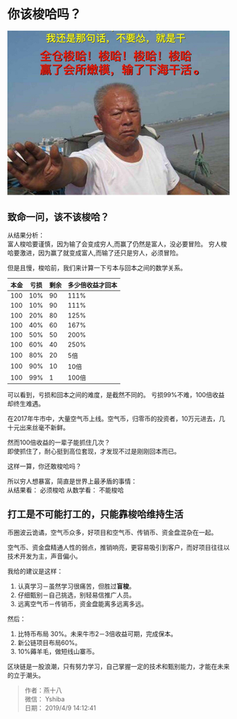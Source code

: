 # 你该梭哈吗？
![](./img/allin.jpg)
## 致命一问，该不该梭哈？
从结果分析：  
富人梭哈要谨慎，因为输了会变成穷人,而赢了仍然是富人，没必要冒险。
穷人梭哈要激进，因为赢了就变成富人,而输了还只是穷人，必须冒险。

但是且慢，梭哈前，我们来计算一下亏本与回本之间的数学关系。

| 本金 | 亏损 | 剩余 | 多少倍收益才回本 |
| --- | --- | --- | --- |
| 100 | 10% | 90 | 111% |
| 100 | 10% | 90 | 111% |
| 100 | 20% | 80 | 125% |
| 100 | 40% | 60 | 167% |
| 100 | 50% | 50 | 200% |
| 100 | 60% | 40 | 250% |
| 100 | 80% | 20 | 5倍 |
| 100 | 90% | 10 | 10倍|
| 100 | 99% | 1  | 100倍|

可以看到，亏损和回本之间的难度，是截然不同的。
亏损99%不难，100倍收益却终生难遇。

在2017年牛市中，大量空气币上线。空气币，归零币的投资者，10万元进去，几十元出来丝毫不新鲜。

然而100倍收益的一辈子能抓住几次？   
即使抓住了，耐心挺到高位套现，才发现不过是刚刚回本而已。

这样一算，你还敢梭哈吗？

所以穷人想暴富，简直是世界上最矛盾的事情：  
从结果看： 必须梭哈
从数学看： 不能梭哈

## 打工是不可能打工的，只能靠梭哈维持生活
币圈波云诡谲，空气币众多，好项目和空气币、传销币、资金盘混杂在一起。  

空气币、资金盘精通人性的弱点，推销响亮，更容易吸引到客户，而好项目往往以技术开发为主，声音偏小。

我给的建议是这样：
1. 认真学习－虽然学习很痛苦，但胜过**盲梭**。
2. 仔细甄别－自己挑选，别轻易信推广人员。
3. 远离空气币－传销币，资金盘能离多远离多远。

然后：
1. 比特币布局 30%。未来牛市2－3倍收益可期，完成保本。 
2. 新公链项目布局60%。
3. 10%薅羊毛，做短线山寨币。

区块链是一股浪潮，只有努力学习，自己掌握一定的技术和甄别能力，才能在未来的立于潮头。

> 作者：燕十八  
> 微信： Yshiba  
> 日期： 2019/4/9 14:12:41  
